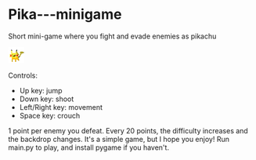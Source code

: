 # Pika---minigame
Short mini-game where you fight and evade enemies as pikachu

![pikachu](pstateleft.png)

Controls:
- Up key: jump
- Down key: shoot
- Left/Right key: movement
- Space key: crouch

1 point per enemy you defeat. Every 20 points, the difficulty increases and the backdrop changes. It's a simple game, but I hope you enjoy! Run main.py to play, and install pygame if you haven't.

